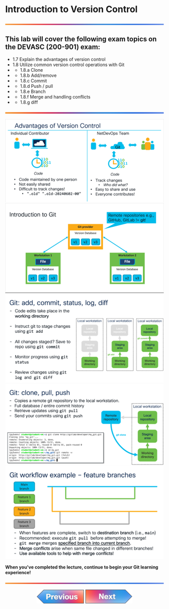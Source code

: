 # Introduction to Version Control
![line](../assets/banner.png)

## This lab will cover the following exam topics on the DEVASC (200-901) exam:

- 1.7 Explain the advantages of version control
- 1.8 Utilize common version control operations with Git
- - 1.8.a Clone
- - 1.8.b Add/remove
- - 1.8.c Commit
- - 1.8.d Push / pull
- - 1.8.e Branch
- - 1.8.f Merge and handling conflicts
- - 1.8.g diff

![line](../assets/banner.png)

![lecture](lecture/01-advantages.png)
![lecture](lecture/02-git-intro.png)
![lecture](lecture/03-git-stages.png)
![lecture](lecture/04-git-remotes.png)
![lecture](lecture/05-git-branches.png)


**When you've completed the lecture, continue to begin your Git learning experience!**

![line](../assets/banner.png)

<p align="center">
<a href="../02-intro-python/8.md"><img src="../assets/previous.png" width="150px"></a>
<a href="2-gitlab_repo.md"><img src="../assets/next.png" width="150px"></a>
</p>